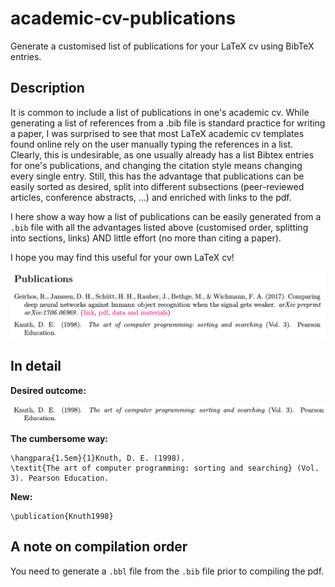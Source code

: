 # academic-cv-publications

Generate a customised list of publications for your LaTeX cv using BibTeX entries.

## Description
It is common to include a list of publications in one's academic cv. While generating a list of references from a .bib file is standard practice for writing a paper, I was surprised to see that most LaTeX academic cv templates found online rely on the user manually typing the references in a list. Clearly, this is undesirable, as one usually already has a list Bibtex entries for one's publications, and changing the citation style means changing every single entry. Still, this has the advantage that publications can be easily sorted as desired, split into different subsections (peer-reviewed articles, conference abstracts, ...) and enriched with links to the pdf.

I here show a way how a list of publications can be easily generated from a ``.bib`` file with all the advantages listed above (customised order, splitting into sections, links) AND little effort (no more than citing a paper).

I hope you may find this useful for your own LaTeX cv!

![](imgs/outcome.png)

## In detail

**Desired outcome:**

![](imgs/outcome-knuth.png)

**The cumbersome way:**
```
\hangpara{1.5em}{1}Knuth, D. E. (1998). 
\textit{The art of computer programming: sorting and searching} (Vol. 3). Pearson Education.
```

**New:**
```
\publication{Knuth1998}
```
## A note on compilation order

You need to generate a ``.bbl`` file from the ``.bib`` file prior to compiling the pdf.
